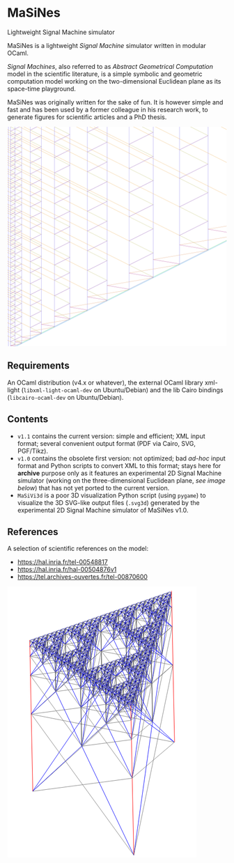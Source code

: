 # MaSiNes
Lightweight Signal Machine simulator

MaSiNes is a lightweight *Signal Machine* simulator written in modular OCaml.

*Signal Machines*, also referred to as *Abstract Geometrical Computation* model in the scientific literature, is a simple symbolic and geometric computation model working on the two-dimensional Euclidean plane as its space-time playground.

MaSiNes was originally written for the sake of fun. It is however simple and fast and has been used by a former colleague in his research work, to generate figures for scientific articles and a PhD thesis.

![Prime sieve](/img/primes.png)

## Requirements

An OCaml distribution (v4.x or whatever), the external OCaml library xml-light (`libxml-light-ocaml-dev` on Ubuntu/Debian) and the lib Cairo bindings (`libcairo-ocaml-dev` on Ubuntu/Debian).

## Contents

- `v1.1` contains the current version: simple and efficient; XML input format; several convenient output format (PDF via Cairo, SVG, PGF/Tikz).
- `v1.0` contains the obsolete first version: not optimized; bad *ad-hoc* input format and Python scripts to convert XML to this format; stays here for **archive** purpose only as it features an experimental 2D Signal Machine simulator (working on the three-dimensional Euclidean plane, *see image below*) that has not yet ported to the current version.
- `MaSiVi3d` is a poor 3D visualization Python script (using `pygame`) to visualize the 3D SVG-like output files (`.svg3d`) generated by the experimental 2D Signal Machine simulator of MaSiNes v1.0.

## References

A selection of scientific references on the model:
- https://hal.inria.fr/tel-00548817
- https://hal.inria.fr/hal-00504876v1
- https://tel.archives-ouvertes.fr/tel-00870600

![2D Sierpinski construction](/img/sierp2d.png)